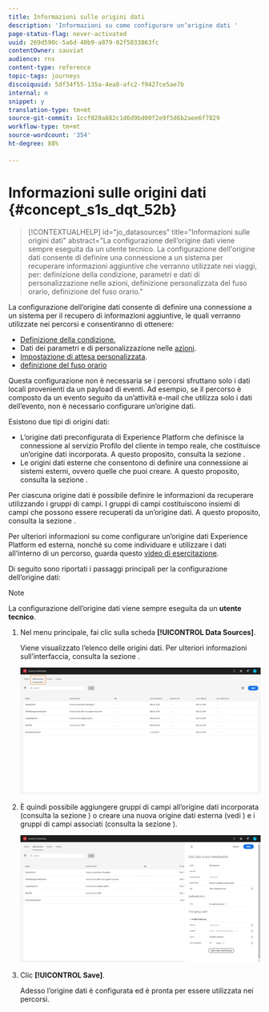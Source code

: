 ```yaml
---
title: Informazioni sulle origini dati
description: 'Informazioni su come configurare un’origine dati '
page-status-flag: never-activated
uuid: 269d590c-5a6d-40b9-a879-02f5033863fc
contentOwner: sauviat
audience: rns
content-type: reference
topic-tags: journeys
discoiquuid: 5df34f55-135a-4ea8-afc2-f9427ce5ae7b
internal: n
snippet: y
translation-type: tm+mt
source-git-commit: 1ccf020a882c1d6d9bd00f2e9f5d6b2aee6f7829
workflow-type: tm+mt
source-wordcount: '354'
ht-degree: 88%

---
```



# Informazioni sulle origini dati {#concept_s1s_dqt_52b}

>[!CONTEXTUALHELP]
>id="jo_datasources"
>title="Informazioni sulle origini dati"
>abstract="La configurazione dell’origine dati viene sempre eseguita da un utente tecnico. La configurazione dell&#39;origine dati consente di definire una connessione a un sistema per recuperare informazioni aggiuntive che verranno utilizzate nei viaggi, per: definizione della condizione, parametri e dati di personalizzazione nelle azioni, definizione personalizzata del fuso orario, definizione del fuso orario."

La configurazione dell’origine dati consente di definire una connessione a un sistema per il recupero di informazioni aggiuntive, le quali verranno utilizzate nei percorsi e consentiranno di ottenere:

* [Definizione della condizione.](../building-journeys/condition-activity.md)
* Dati dei parametri e di personalizzazione nelle [azioni](../action/action.md).
* [Impostazione di attesa personalizzata](../building-journeys/wait-activity.md#custom).
* [definizione del fuso orario](../building-journeys/timezone-management.md)

Questa configurazione non è necessaria se i percorsi sfruttano solo i dati locali provenienti da un payload di eventi. Ad esempio, se il percorso è composto da un evento seguito da un’attività e-mail che utilizza solo i dati dell’evento, non è necessario configurare un’origine dati.

Esistono due tipi di origini dati:

* L’origine dati preconfigurata di Experience Platform che definisce la connessione al servizio Profilo del cliente in tempo reale, che costituisce un’origine dati incorporata. A questo proposito, consulta la sezione [](../datasource/adobe-experience-platform-data-source.md).
* Le origini dati esterne che consentono di definire una connessione ai sistemi esterni, ovvero quelle che puoi creare. A questo proposito, consulta la sezione [](../datasource/external-data-sources.md).

Per ciascuna origine dati è possibile definire le informazioni da recuperare utilizzando i gruppi di campi. I gruppi di campi costituiscono insiemi di campi che possono essere recuperati da un’origine dati. A questo proposito, consulta la sezione [](../datasource/field-groups.md).

Per ulteriori informazioni su come configurare un’origine dati Experience Platform ed esterna, nonché su come individuare e utilizzare i dati all’interno di un percorso, guarda questo [video di esercitazione](https://docs.adobe.com/content/help/en/platform-learn/tutorials/journey-orchestration/configure-data-sources.html).

Di seguito sono riportati i passaggi principali per la configurazione dell’origine dati:

>[!NOTE]
>
>La configurazione dell’origine dati viene sempre eseguita da un **utente tecnico**.

1. Nel menu principale, fai clic sulla scheda **[!UICONTROL Data Sources]**.

   Viene visualizzato l’elenco delle origini dati. Per ulteriori informazioni sull’interfaccia, consulta la sezione [](../about/user-interface.md).

   ![](../assets/journey18.png)

1. È quindi possibile aggiungere gruppi di campi all’origine dati incorporata (consulta la sezione [](../datasource/adobe-experience-platform-data-source.md)) o creare una nuova origine dati esterna (vedi [](../datasource/external-data-sources.md)) e i gruppi di campi associati (consulta la sezione [](../datasource/field-groups.md)).

   ![](../assets/journey23.png)

1. Clic **[!UICONTROL Save]**.

   Adesso l’origine dati è configurata ed è pronta per essere utilizzata nei percorsi.

